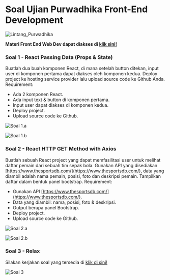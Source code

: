 # Soal Ujian Purwadhika Front-End Development

![Lintang_Purwadhika](https://static.wixstatic.com/media/2e6af2_f69a4271c3534ae1869a7ed63e278b2b~mv2.png/v1/fill/w_246,h_39,al_c,usm_0.66_1.00_0.01/2e6af2_f69a4271c3534ae1869a7ed63e278b2b~mv2.png)

**Materi Front End Web Dev dapat diakses di [klik sini!](https://github.com/LintangWisesa/Purwadhika-JC04-02_FrontEndWeb)**

### Soal 1 - React Passing Data (Props & State)

Buatlah dua buah komponen React, di mana setelah button ditekan, input user di komponen pertama dapat diakses oleh komponen kedua. Deploy project ke hosting service provider lalu upload source code ke Github Anda. Requirement:
- Ada 2 komponen React.
- Ada input text & button di komponen pertama.
- Input user dapat diakses di komponen kedua.
- Deploy project.
- Upload source code ke Github.

![Soal 1.a](https://4.bp.blogspot.com/-qs3_WQvjKIg/Wp9Hjt86E1I/AAAAAAAADzc/m4GxDyRxrYInpYIPvM8a5y2JkhcwX3CAwCLcBGAs/s1600/soal1a.png)

![Soal 1.b](https://1.bp.blogspot.com/-YNxHuwWv4-c/Wp9Hj_ea7dI/AAAAAAAADzg/JDVNA0vBBssBWBJiIkxsmu6dFKS81YGMwCLcBGAs/s1600/soal1b.png)

### Soal 2 - React HTTP GET Method with Axios

Buatlah sebuah React project yang dapat memfasilitasi user untuk melihat daftar pemain dari sebuah tim sepak bola. Gunakan API yang disediakan [https://www.thesportsdb.com/](https://www.thesportsdb.com/), data yang diambil adalah nama pemain, posisi, foto dan deskripsi pemain. Tampilkan daftar dalam bentuk panel bootstrap. Requirement:
- Gunakan API [https://www.thesportsdb.com/](https://www.thesportsdb.com/).
- Data yang diambil: nama, posisi, foto & deskripsi.
- Output berupa panel Bootstrap.
- Deploy project.
- Upload source code ke Github.

![Soal 2.a](https://3.bp.blogspot.com/-RYKi7e4TTxo/Wp-pS_z3uTI/AAAAAAAAD0I/uaoQawx57CQhbcz2SrvfSGMZzzILGo59gCLcBGAs/s1600/soal2a.png)

![Soal 2.b](https://1.bp.blogspot.com/-Ch5hETSDO2U/Wp9Hk44h49I/AAAAAAAADzs/mFoH08uDijcZp3I2pPoROhdqic4cmdjqQCLcBGAs/s1600/soal2b.png)

### Soal 3 - Relax

Silakan kerjakan soal yang tersedia di [klik di sini!](https://lintangwisesa.typeform.com/to/XHCMvY)

![Soal 3](https://3.bp.blogspot.com/-e9NzNA-uU-E/Wp9HkxlDFdI/AAAAAAAADzo/6nG1dY7v4rU2K3w_M6YHts52nwrWzVv0QCLcBGAs/s1600/soal3.png)

